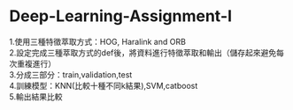 # Deep-Learning-Assignment-I
1.使用三種特徵萃取方式：HOG, Haralink and ORB\
2.設定完成三種萃取方式的def後，將資料進行特徵萃取和輸出（儲存起來避免每次重複進行）\
3.分成三部分：train,validation,test\
4.訓練模型：KNN(比較十種不同k結果),SVM,catboost\
5.輸出結果比較
